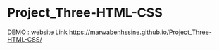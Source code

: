 # Project_Three-HTML-CSS
DEMO : website Link
https://marwabenhssine.github.io/Project_Three-HTML-CSS/
